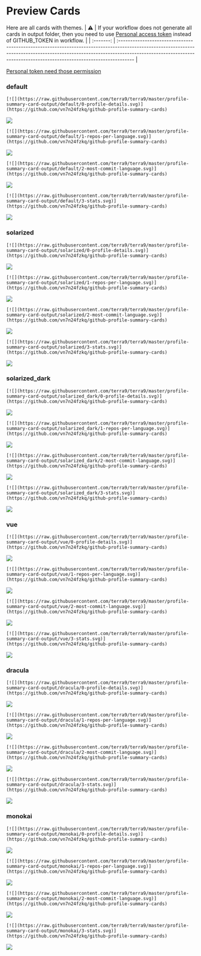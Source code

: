 
# Preview Cards

Here are all cards with themes.
| :warning: | If your workflow does not generate all cards in output folder, then you need to use [Personal access token](https://docs.github.com/en/actions/configuring-and-managing-workflows/creating-and-storing-encrypted-secrets) instead of GITHUB_TOKEN in workflow. |
| :-------: | :------------------------------------------------------------------------------------------------------------------------------------------------------------------------------------------------------------------------------------------------ |

[Personal token need those permission](https://github.com/vn7n24fzkq/github-profile-summary-cards/wiki/Personal-access-token-permissions)


### default


```
[![](https://raw.githubusercontent.com/terra9/terra9/master/profile-summary-card-output/default/0-profile-details.svg)](https://github.com/vn7n24fzkq/github-profile-summary-cards)
```
![](https://raw.githubusercontent.com/terra9/terra9/master/profile-summary-card-output/default/0-profile-details.svg)


```
[![](https://raw.githubusercontent.com/terra9/terra9/master/profile-summary-card-output/default/1-repos-per-language.svg)](https://github.com/vn7n24fzkq/github-profile-summary-cards)
```
![](https://raw.githubusercontent.com/terra9/terra9/master/profile-summary-card-output/default/1-repos-per-language.svg)


```
[![](https://raw.githubusercontent.com/terra9/terra9/master/profile-summary-card-output/default/2-most-commit-language.svg)](https://github.com/vn7n24fzkq/github-profile-summary-cards)
```
![](https://raw.githubusercontent.com/terra9/terra9/master/profile-summary-card-output/default/2-most-commit-language.svg)


```
[![](https://raw.githubusercontent.com/terra9/terra9/master/profile-summary-card-output/default/3-stats.svg)](https://github.com/vn7n24fzkq/github-profile-summary-cards)
```
![](https://raw.githubusercontent.com/terra9/terra9/master/profile-summary-card-output/default/3-stats.svg)


### solarized


```
[![](https://raw.githubusercontent.com/terra9/terra9/master/profile-summary-card-output/solarized/0-profile-details.svg)](https://github.com/vn7n24fzkq/github-profile-summary-cards)
```
![](https://raw.githubusercontent.com/terra9/terra9/master/profile-summary-card-output/solarized/0-profile-details.svg)


```
[![](https://raw.githubusercontent.com/terra9/terra9/master/profile-summary-card-output/solarized/1-repos-per-language.svg)](https://github.com/vn7n24fzkq/github-profile-summary-cards)
```
![](https://raw.githubusercontent.com/terra9/terra9/master/profile-summary-card-output/solarized/1-repos-per-language.svg)


```
[![](https://raw.githubusercontent.com/terra9/terra9/master/profile-summary-card-output/solarized/2-most-commit-language.svg)](https://github.com/vn7n24fzkq/github-profile-summary-cards)
```
![](https://raw.githubusercontent.com/terra9/terra9/master/profile-summary-card-output/solarized/2-most-commit-language.svg)


```
[![](https://raw.githubusercontent.com/terra9/terra9/master/profile-summary-card-output/solarized/3-stats.svg)](https://github.com/vn7n24fzkq/github-profile-summary-cards)
```
![](https://raw.githubusercontent.com/terra9/terra9/master/profile-summary-card-output/solarized/3-stats.svg)


### solarized_dark


```
[![](https://raw.githubusercontent.com/terra9/terra9/master/profile-summary-card-output/solarized_dark/0-profile-details.svg)](https://github.com/vn7n24fzkq/github-profile-summary-cards)
```
![](https://raw.githubusercontent.com/terra9/terra9/master/profile-summary-card-output/solarized_dark/0-profile-details.svg)


```
[![](https://raw.githubusercontent.com/terra9/terra9/master/profile-summary-card-output/solarized_dark/1-repos-per-language.svg)](https://github.com/vn7n24fzkq/github-profile-summary-cards)
```
![](https://raw.githubusercontent.com/terra9/terra9/master/profile-summary-card-output/solarized_dark/1-repos-per-language.svg)


```
[![](https://raw.githubusercontent.com/terra9/terra9/master/profile-summary-card-output/solarized_dark/2-most-commit-language.svg)](https://github.com/vn7n24fzkq/github-profile-summary-cards)
```
![](https://raw.githubusercontent.com/terra9/terra9/master/profile-summary-card-output/solarized_dark/2-most-commit-language.svg)


```
[![](https://raw.githubusercontent.com/terra9/terra9/master/profile-summary-card-output/solarized_dark/3-stats.svg)](https://github.com/vn7n24fzkq/github-profile-summary-cards)
```
![](https://raw.githubusercontent.com/terra9/terra9/master/profile-summary-card-output/solarized_dark/3-stats.svg)


### vue


```
[![](https://raw.githubusercontent.com/terra9/terra9/master/profile-summary-card-output/vue/0-profile-details.svg)](https://github.com/vn7n24fzkq/github-profile-summary-cards)
```
![](https://raw.githubusercontent.com/terra9/terra9/master/profile-summary-card-output/vue/0-profile-details.svg)


```
[![](https://raw.githubusercontent.com/terra9/terra9/master/profile-summary-card-output/vue/1-repos-per-language.svg)](https://github.com/vn7n24fzkq/github-profile-summary-cards)
```
![](https://raw.githubusercontent.com/terra9/terra9/master/profile-summary-card-output/vue/1-repos-per-language.svg)


```
[![](https://raw.githubusercontent.com/terra9/terra9/master/profile-summary-card-output/vue/2-most-commit-language.svg)](https://github.com/vn7n24fzkq/github-profile-summary-cards)
```
![](https://raw.githubusercontent.com/terra9/terra9/master/profile-summary-card-output/vue/2-most-commit-language.svg)


```
[![](https://raw.githubusercontent.com/terra9/terra9/master/profile-summary-card-output/vue/3-stats.svg)](https://github.com/vn7n24fzkq/github-profile-summary-cards)
```
![](https://raw.githubusercontent.com/terra9/terra9/master/profile-summary-card-output/vue/3-stats.svg)


### dracula


```
[![](https://raw.githubusercontent.com/terra9/terra9/master/profile-summary-card-output/dracula/0-profile-details.svg)](https://github.com/vn7n24fzkq/github-profile-summary-cards)
```
![](https://raw.githubusercontent.com/terra9/terra9/master/profile-summary-card-output/dracula/0-profile-details.svg)


```
[![](https://raw.githubusercontent.com/terra9/terra9/master/profile-summary-card-output/dracula/1-repos-per-language.svg)](https://github.com/vn7n24fzkq/github-profile-summary-cards)
```
![](https://raw.githubusercontent.com/terra9/terra9/master/profile-summary-card-output/dracula/1-repos-per-language.svg)


```
[![](https://raw.githubusercontent.com/terra9/terra9/master/profile-summary-card-output/dracula/2-most-commit-language.svg)](https://github.com/vn7n24fzkq/github-profile-summary-cards)
```
![](https://raw.githubusercontent.com/terra9/terra9/master/profile-summary-card-output/dracula/2-most-commit-language.svg)


```
[![](https://raw.githubusercontent.com/terra9/terra9/master/profile-summary-card-output/dracula/3-stats.svg)](https://github.com/vn7n24fzkq/github-profile-summary-cards)
```
![](https://raw.githubusercontent.com/terra9/terra9/master/profile-summary-card-output/dracula/3-stats.svg)


### monokai


```
[![](https://raw.githubusercontent.com/terra9/terra9/master/profile-summary-card-output/monokai/0-profile-details.svg)](https://github.com/vn7n24fzkq/github-profile-summary-cards)
```
![](https://raw.githubusercontent.com/terra9/terra9/master/profile-summary-card-output/monokai/0-profile-details.svg)


```
[![](https://raw.githubusercontent.com/terra9/terra9/master/profile-summary-card-output/monokai/1-repos-per-language.svg)](https://github.com/vn7n24fzkq/github-profile-summary-cards)
```
![](https://raw.githubusercontent.com/terra9/terra9/master/profile-summary-card-output/monokai/1-repos-per-language.svg)


```
[![](https://raw.githubusercontent.com/terra9/terra9/master/profile-summary-card-output/monokai/2-most-commit-language.svg)](https://github.com/vn7n24fzkq/github-profile-summary-cards)
```
![](https://raw.githubusercontent.com/terra9/terra9/master/profile-summary-card-output/monokai/2-most-commit-language.svg)


```
[![](https://raw.githubusercontent.com/terra9/terra9/master/profile-summary-card-output/monokai/3-stats.svg)](https://github.com/vn7n24fzkq/github-profile-summary-cards)
```
![](https://raw.githubusercontent.com/terra9/terra9/master/profile-summary-card-output/monokai/3-stats.svg)

